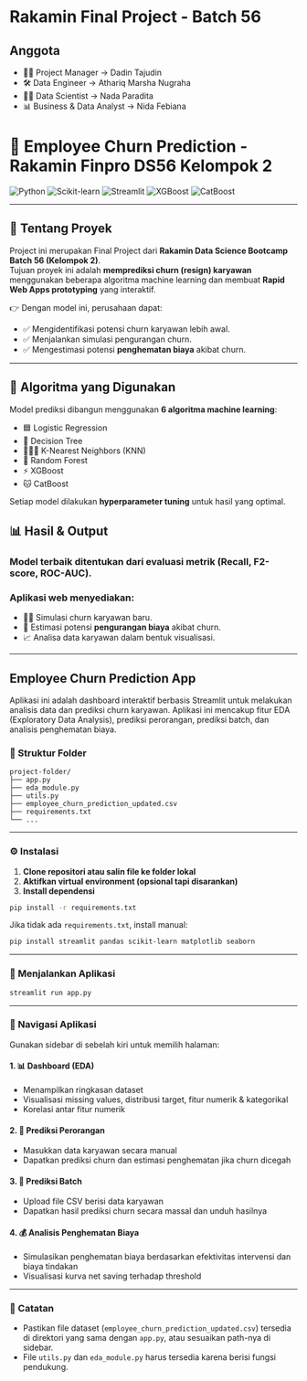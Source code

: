# Rakamin Final Project - Batch 56
## Anggota
- 👨‍💼 Project Manager         → Dadin Tajudin
- 🛠️ Data Engineer           → Athariq Marsha Nugraha
- 🧑‍🔬 Data Scientist          → Nada Paradita
- 📊 Business & Data Analyst → Nida Febiana

# 🚀 Employee Churn Prediction - Rakamin Finpro DS56 Kelompok 2

![Python](https://img.shields.io/badge/Python-3.9+-blue?logo=python)
![Scikit-learn](https://img.shields.io/badge/Scikit--learn-Modeling-orange?logo=scikit-learn)
![Streamlit](https://img.shields.io/badge/Streamlit-Deployment-red?logo=streamlit)
![XGBoost](https://img.shields.io/badge/XGBoost-GradientBoosting-green)
![CatBoost](https://img.shields.io/badge/CatBoost-Boosting-yellow)

---

## 📌 Tentang Proyek
Project ini merupakan Final Project dari **Rakamin Data Science Bootcamp Batch 56 (Kelompok 2)**.  
Tujuan proyek ini adalah **memprediksi churn (resign) karyawan** menggunakan beberapa algoritma machine learning dan membuat **Rapid Web Apps prototyping** yang interaktif.  

👉 Dengan model ini, perusahaan dapat:
- ✅ Mengidentifikasi potensi churn karyawan lebih awal.  
- ✅ Menjalankan simulasi pengurangan churn.  
- ✅ Mengestimasi potensi **penghematan biaya** akibat churn.  

---

## 🧰 Algoritma yang Digunakan
Model prediksi dibangun menggunakan **6 algoritma machine learning**:
- 🟦 Logistic Regression  
- 🌳 Decision Tree  
- 🧑‍🤝‍🧑 K-Nearest Neighbors (KNN)  
- 🌲 Random Forest  
- ⚡ XGBoost  
- 🐱 CatBoost  

Setiap model dilakukan **hyperparameter tuning** untuk hasil yang optimal.  

## 📊 Hasil & Output
### Model terbaik ditentukan dari evaluasi metrik (Recall, F2-score, ROC-AUC).
### Aplikasi web menyediakan:
- 🧑‍💼 Simulasi churn karyawan baru.
- 💸 Estimasi potensi **pengurangan biaya** akibat churn.
- 📈 Analisa data karyawan dalam bentuk visualisasi.
---

## Employee Churn Prediction App
Aplikasi ini adalah dashboard interaktif berbasis Streamlit untuk melakukan analisis data dan prediksi churn karyawan. Aplikasi ini mencakup fitur EDA (Exploratory Data Analysis), prediksi perorangan, prediksi batch, dan analisis penghematan biaya.

### 📁 Struktur Folder
```
project-folder/
├── app.py
├── eda_module.py
├── utils.py
├── employee_churn_prediction_updated.csv
├── requirements.txt
└── ...
```
---
### ⚙️ Instalasi
1. **Clone repositori atau salin file ke folder lokal**
2. **Aktifkan virtual environment (opsional tapi disarankan)**
3. **Install dependensi**

```bash
pip install -r requirements.txt
```
Jika tidak ada `requirements.txt`, install manual:
```bash
pip install streamlit pandas scikit-learn matplotlib seaborn
```
---

### 🚀 Menjalankan Aplikasi

```bash
streamlit run app.py
```
---
### 🧭 Navigasi Aplikasi
Gunakan sidebar di sebelah kiri untuk memilih halaman:

#### 1. 📊 Dashboard (EDA)
- Menampilkan ringkasan dataset
- Visualisasi missing values, distribusi target, fitur numerik & kategorikal
- Korelasi antar fitur numerik

#### 2. 👤 Prediksi Perorangan
- Masukkan data karyawan secara manual
- Dapatkan prediksi churn dan estimasi penghematan jika churn dicegah

#### 3. 📂 Prediksi Batch
- Upload file CSV berisi data karyawan
- Dapatkan hasil prediksi churn secara massal dan unduh hasilnya

#### 4. 💰 Analisis Penghematan Biaya
- Simulasikan penghematan biaya berdasarkan efektivitas intervensi dan biaya tindakan
- Visualisasi kurva net saving terhadap threshold

---

### 📌 Catatan
- Pastikan file dataset (`employee_churn_prediction_updated.csv`) tersedia di direktori yang sama dengan `app.py`, atau sesuaikan path-nya di sidebar.
- File `utils.py` dan `eda_module.py` harus tersedia karena berisi fungsi pendukung.
